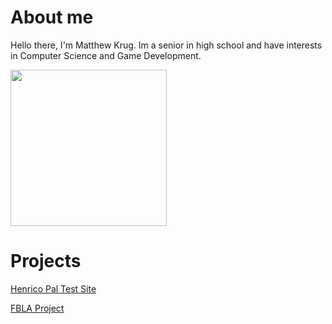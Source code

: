 # About me

Hello there, I'm Matthew Krug. Im a senior in high school and have interests in Computer Science and Game Development.

<img width='250px' height='250px' src='https://github-readme-stats.vercel.app/api/top-langs/?username=Matthew-Krug&theme=react'>

# Projects
[Henrico Pal Test Site](https://matthew-krug.github.io/Henrico-Pal-Test/)

[FBLA Project](https://github.com/Adam-S-Amir/Odyssey-Outfits)

